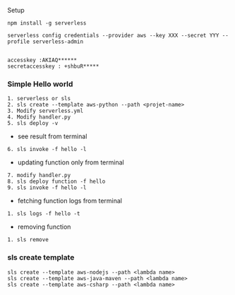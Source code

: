 

Setup
```
npm install -g serverless

serverless config credentials --provider aws --key XXX --secret YYY --profile serverless-admin


accesskey :AKIAQ******
secretaccesskey : +shbuR*****
```

### Simple Hello world
```
1. serverless or sls
2. sls create --template aws-python --path <projet-name>
3. Modify serverless.yml
4. Modify handler.py
5. sls deploy -v
```
* see result from terminal
```
6. sls invoke -f hello -l

```
* updating function only from terminal 
```
7. modify handler.py
8. sls deploy function -f hello
9. sls invoke -f hello -l
```
* fetching function logs from terminal
```
1. sls logs -f hello -t
```
* removing function
```
1. sls remove
```

### sls create template

```
sls create --template aws-nodejs --path <lambda name>
sls create --template aws-java-maven --path <lambda name>
sls create --template aws-csharp --path <lambda name>
```

